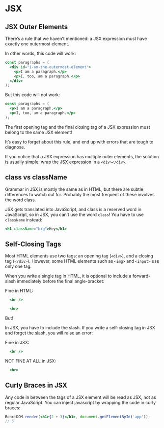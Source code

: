# JSX

## JSX Outer Elements

There’s a rule that we haven’t mentioned: a JSX expression must have exactly one outermost element.

In other words, this code will work:

```jsx
const paragraphs = (
  <div id="i-am-the-outermost-element">
    <p>I am a paragraph.</p>
    <p>I, too, am a paragraph.</p>
  </div>
);
```

But this code will not work:

```jsx
const paragraphs = (
  <p>I am a paragraph.</p>
  <p>I, too, am a paragraph.</p>
);
```

The first opening tag and the final closing tag of a JSX expression must belong to the same JSX element!

It’s easy to forget about this rule, and end up with errors that are tough to diagnose.

If you notice that a JSX expression has multiple outer elements, the solution is usually simple: wrap the JSX expression in a `<div></div>`.

## class vs className

Grammar in JSX is mostly the same as in HTML, but there are subtle differences to watch out for. Probably the most frequent of these involves the word class.

JSX gets translated into JavaScript, and class is a reserved word in JavaScript, so in JSX, you can’t use the word `class`! You have to use `className` instead:

```jsx
<h1 className="big">Hey</h1>
```

## Self-Closing Tags

Most HTML elements use two tags: an opening tag (`<div>`), and a closing tag (`</div>`). However, some HTML elements such as `<img>` and `<input>` use only one tag.

When you write a single tag in HTML, it is optional to include a forward-slash immediately before the final angle-bracket:

Fine in HTML:

```jsx
  <br />

  <br>
```

But!

In JSX, you have to include the slash. If you write a self-closing tag in JSX and forget the slash, you will raise an error:

Fine in JSX:

```jsx
  <br />
```

NOT FINE AT ALL in JSX:

```jsx
  <br>
```

## Curly Braces in JSX

Any code in between the tags of a JSX element will be read as JSX, not as regular JavaScript.
You can inject javascript by wrapping the code in curly braces:

```jsx
ReactDOM.render(<h1>{2 + 3}</h1>, document.getElementById('app'));
// 5
```